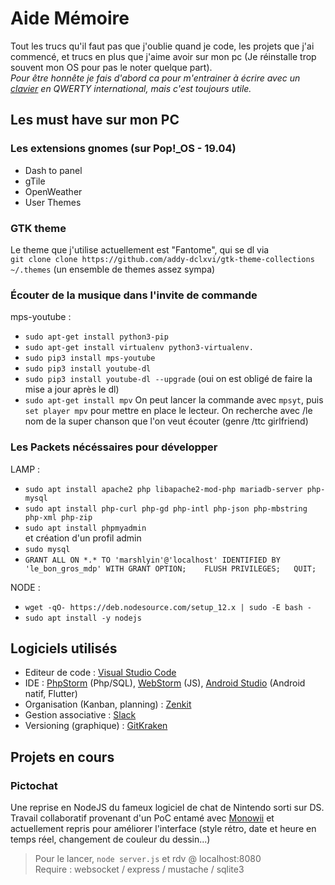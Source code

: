 # Aide Mémoire
Tout les trucs qu'il faut pas que j'oublie quand je code, les projets que j'ai commencé, et trucs en plus que j'aime avoir sur mon pc (Je réinstalle trop souvent mon OS pour pas le noter quelque part).   
*Pour être honnête je fais d'abord ca pour m'entrainer à écrire avec un [clavier](https://k2.keychron.com/  "j'ai jamais entendu un son si ASMR pour taper") en QWERTY international, mais c'est toujours utile.*


## Les must have sur mon PC  
### Les extensions gnomes (sur Pop!_OS - 19.04)
- Dash to panel
- gTile
- OpenWeather
- User Themes

### GTK theme
Le theme que j'utilise actuellement est "Fantome", qui se dl via   
`git clone clone https://github.com/addy-dclxvi/gtk-theme-collections ~/.themes` (un ensemble de themes assez sympa)

### Écouter de la musique dans l'invite de commande
mps-youtube :  
- `sudo apt-get install python3-pip`  
- `sudo apt-get install virtualenv python3-virtualenv.`
- `sudo pip3 install mps-youtube`  
- `sudo pip3 install youtube-dl`  
- `sudo pip3 install youtube-dl --upgrade` (oui on est obligé de faire la mise a jour après le dl)  
- `sudo apt-get install mpv`
On peut lancer la commande avec ` mpsyt `, puis `set player mpv` pour mettre en place le lecteur.
On recherche avec /le nom de la super chanson que l'on veut écouter (genre /ttc girlfriend)

### Les Packets nécéssaires pour développer  
LAMP : 
- `sudo apt install apache2 php libapache2-mod-php mariadb-server php-mysql`
- `sudo apt install php-curl php-gd php-intl php-json php-mbstring php-xml php-zip`
- `sudo apt install phpmyadmin`  
et création d'un profil admin
- `sudo mysql`
- `GRANT ALL ON *.* TO 'marshlyin'@'localhost' IDENTIFIED BY 'le_bon_gros_mdp' WITH GRANT OPTION;   
FLUSH PRIVILEGES;  
QUIT;`


NODE :
- `wget -qO- https://deb.nodesource.com/setup_12.x | sudo -E bash -`
- `sudo apt install -y nodejs`


## Logiciels utilisés

- Editeur de code : [Visual Studio Code](https://code.visualstudio.com/)
- IDE : [PhpStorm](https://www.jetbrains.com/phpstorm/) (Php/SQL), [WebStorm](https://www.jetbrains.com/webstorm/) (JS), [Android Studio](https://developer.android.com/studio) (Android natif, Flutter)
- Organisation (Kanban, planning) : [Zenkit](https://static.zenkit.com/downloads/zenkit-linux.deb)
- Gestion associative : [Slack](https://slack.com/intl/fr-fr/downloads/linux)
- Versioning (graphique) : [GitKraken](https://www.gitkraken.com/download)

## Projets en cours

### Pictochat
Une reprise en NodeJS du fameux logiciel de chat de Nintendo sorti sur DS.
Travail collaboratif provenant d'un PoC entamé avec [Monowii](https://github.com/monowii) et actuellement repris pour améliorer l'interface (style rétro, date et heure en temps réel, changement de couleur du dessin...)

> Pour le lancer, `node server.js` et rdv @ localhost:8080  
> Require : websocket / express / mustache / sqlite3


### 





